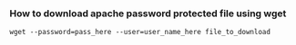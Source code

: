 ### How to download apache password protected file using wget 

`wget --password=pass_here --user=user_name_here file_to_download`